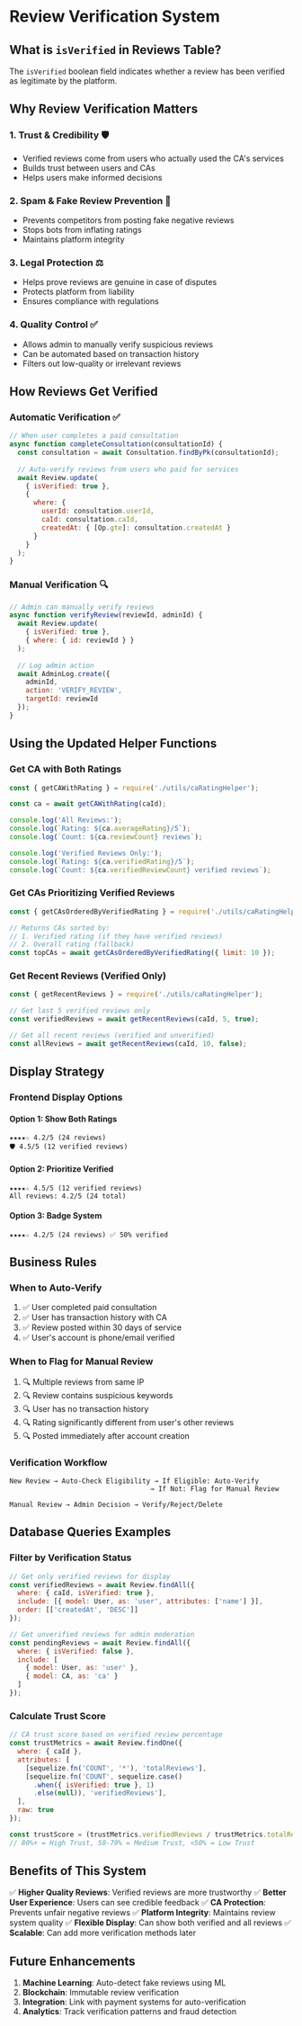 # Review Verification System

## What is `isVerified` in Reviews Table?

The `isVerified` boolean field indicates whether a review has been verified as legitimate by the platform.

## Why Review Verification Matters

### 1. **Trust & Credibility** 🛡️
- Verified reviews come from users who actually used the CA's services
- Builds trust between users and CAs
- Helps users make informed decisions

### 2. **Spam & Fake Review Prevention** 🚫
- Prevents competitors from posting fake negative reviews
- Stops bots from inflating ratings
- Maintains platform integrity

### 3. **Legal Protection** ⚖️
- Helps prove reviews are genuine in case of disputes
- Protects platform from liability
- Ensures compliance with regulations

### 4. **Quality Control** ✅
- Allows admin to manually verify suspicious reviews
- Can be automated based on transaction history
- Filters out low-quality or irrelevant reviews

## How Reviews Get Verified

### Automatic Verification ✅
```javascript
// When user completes a paid consultation
async function completeConsultation(consultationId) {
  const consultation = await Consultation.findByPk(consultationId);
  
  // Auto-verify reviews from users who paid for services
  await Review.update(
    { isVerified: true },
    { 
      where: { 
        userId: consultation.userId,
        caId: consultation.caId,
        createdAt: { [Op.gte]: consultation.createdAt }
      }
    }
  );
}
```

### Manual Verification 🔍
```javascript
// Admin can manually verify reviews
async function verifyReview(reviewId, adminId) {
  await Review.update(
    { isVerified: true },
    { where: { id: reviewId } }
  );
  
  // Log admin action
  await AdminLog.create({
    adminId,
    action: 'VERIFY_REVIEW',
    targetId: reviewId
  });
}
```

## Using the Updated Helper Functions

### Get CA with Both Ratings
```javascript
const { getCAWithRating } = require('./utils/caRatingHelper');

const ca = await getCAWithRating(caId);

console.log('All Reviews:');
console.log(`Rating: ${ca.averageRating}/5`);
console.log(`Count: ${ca.reviewCount} reviews`);

console.log('Verified Reviews Only:');
console.log(`Rating: ${ca.verifiedRating}/5`);
console.log(`Count: ${ca.verifiedReviewCount} verified reviews`);
```

### Get CAs Prioritizing Verified Reviews
```javascript
const { getCAsOrderedByVerifiedRating } = require('./utils/caRatingHelper');

// Returns CAs sorted by:
// 1. Verified rating (if they have verified reviews)
// 2. Overall rating (fallback)
const topCAs = await getCAsOrderedByVerifiedRating({ limit: 10 });
```

### Get Recent Reviews (Verified Only)
```javascript
const { getRecentReviews } = require('./utils/caRatingHelper');

// Get last 5 verified reviews only
const verifiedReviews = await getRecentReviews(caId, 5, true);

// Get all recent reviews (verified and unverified)
const allReviews = await getRecentReviews(caId, 10, false);
```

## Display Strategy

### Frontend Display Options

#### Option 1: Show Both Ratings
```
★★★★☆ 4.2/5 (24 reviews)
🛡️ 4.5/5 (12 verified reviews)
```

#### Option 2: Prioritize Verified
```
★★★★☆ 4.5/5 (12 verified reviews)
All reviews: 4.2/5 (24 total)
```

#### Option 3: Badge System
```
★★★★☆ 4.2/5 (24 reviews) ✅ 50% verified
```

## Business Rules

### When to Auto-Verify
1. ✅ User completed paid consultation
2. ✅ User has transaction history with CA
3. ✅ Review posted within 30 days of service
4. ✅ User's account is phone/email verified

### When to Flag for Manual Review
1. 🔍 Multiple reviews from same IP
2. 🔍 Review contains suspicious keywords
3. 🔍 User has no transaction history
4. 🔍 Rating significantly different from user's other reviews
5. 🔍 Posted immediately after account creation

### Verification Workflow
```
New Review → Auto-Check Eligibility → If Eligible: Auto-Verify
                                   → If Not: Flag for Manual Review
                                   
Manual Review → Admin Decision → Verify/Reject/Delete
```

## Database Queries Examples

### Filter by Verification Status
```javascript
// Get only verified reviews for display
const verifiedReviews = await Review.findAll({
  where: { caId, isVerified: true },
  include: [{ model: User, as: 'user', attributes: ['name'] }],
  order: [['createdAt', 'DESC']]
});

// Get unverified reviews for admin moderation
const pendingReviews = await Review.findAll({
  where: { isVerified: false },
  include: [
    { model: User, as: 'user' },
    { model: CA, as: 'ca' }
  ]
});
```

### Calculate Trust Score
```javascript
// CA trust score based on verified review percentage
const trustMetrics = await Review.findOne({
  where: { caId },
  attributes: [
    [sequelize.fn('COUNT', '*'), 'totalReviews'],
    [sequelize.fn('COUNT', sequelize.case()
      .when({ isVerified: true }, 1)
      .else(null)), 'verifiedReviews'],
  ],
  raw: true
});

const trustScore = (trustMetrics.verifiedReviews / trustMetrics.totalReviews) * 100;
// 80%+ = High Trust, 50-79% = Medium Trust, <50% = Low Trust
```

## Benefits of This System

✅ **Higher Quality Reviews**: Verified reviews are more trustworthy
✅ **Better User Experience**: Users can see credible feedback
✅ **CA Protection**: Prevents unfair negative reviews
✅ **Platform Integrity**: Maintains review system quality
✅ **Flexible Display**: Can show both verified and all reviews
✅ **Scalable**: Can add more verification methods later

## Future Enhancements

1. **Machine Learning**: Auto-detect fake reviews using ML
2. **Blockchain**: Immutable review verification
3. **Integration**: Link with payment systems for auto-verification
4. **Analytics**: Track verification patterns and fraud detection